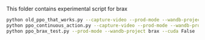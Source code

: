 This folder contains experimental script for brax

```bash
python old_ppo_that_works.py --capture-video --prod-mode --wandb-project brax --gym-id HalfCheetahBulletEnv-v0
python ppo_continuous_action.py --capture-video --prod-mode --wandb-project brax --gym-id HalfCheetahBulletEnv-v0 --cuda False
python ppo_brax_test.py --prod-mode --wandb-project brax --cuda False
```
